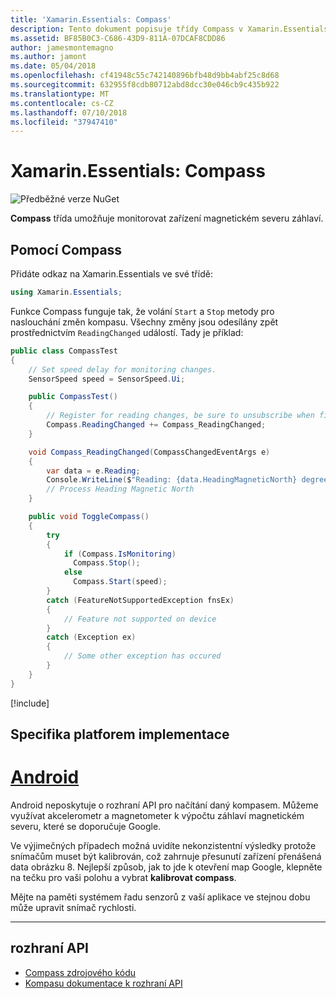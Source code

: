 ```yaml
---
title: 'Xamarin.Essentials: Compass'
description: Tento dokument popisuje třídy Compass v Xamarin.Essentials, což vám umožní monitorovat zařízení magnetickém severu záhlaví.
ms.assetid: BF85B0C3-C686-43D9-811A-07DCAF8CDD86
author: jamesmontemagno
ms.author: jamont
ms.date: 05/04/2018
ms.openlocfilehash: cf41948c55c742140896bfb48d9bb4abf25c8d68
ms.sourcegitcommit: 632955f8cdb80712abd8dcc30e046cb9c435b922
ms.translationtype: MT
ms.contentlocale: cs-CZ
ms.lasthandoff: 07/10/2018
ms.locfileid: "37947410"
---
```

# <a name="xamarinessentials-compass"></a>Xamarin.Essentials: Compass

![Předběžné verze NuGet](~/media/shared/pre-release.png)

**Compass** třída umožňuje monitorovat zařízení magnetickém severu záhlaví.

## <a name="using-compass"></a>Pomocí Compass

Přidáte odkaz na Xamarin.Essentials ve své třídě:

```csharp
using Xamarin.Essentials;
```

Funkce Compass funguje tak, že volání `Start` a `Stop` metody pro naslouchání změn kompasu. Všechny změny jsou odesílány zpět prostřednictvím `ReadingChanged` událostí. Tady je příklad:

```csharp
public class CompassTest
{
    // Set speed delay for monitoring changes.
    SensorSpeed speed = SensorSpeed.Ui;

    public CompassTest()
    {
        // Register for reading changes, be sure to unsubscribe when finished
        Compass.ReadingChanged += Compass_ReadingChanged;
    }

    void Compass_ReadingChanged(CompassChangedEventArgs e)
    {
        var data = e.Reading;
        Console.WriteLine($"Reading: {data.HeadingMagneticNorth} degrees");
        // Process Heading Magnetic North
    }

    public void ToggleCompass()
    {
        try
        {
            if (Compass.IsMonitoring)
              Compass.Stop();
            else
              Compass.Start(speed);
        }
        catch (FeatureNotSupportedException fnsEx)
        {
            // Feature not supported on device
        }
        catch (Exception ex)
        {
            // Some other exception has occured
        }
    }
}
```

[!include[](~/essentials/includes/sensor-speed.md)]

## <a name="platform-implementation-specifics"></a>Specifika platforem implementace

# <a name="androidtabandroid"></a>[Android](#tab/android)

Android neposkytuje o rozhraní API pro načítání daný kompasem. Můžeme využívat akcelerometr a magnetometer k výpočtu záhlaví magnetickém severu, které se doporučuje Google. 

Ve výjimečných případech možná uvidíte nekonzistentní výsledky protože snímačům muset být kalibrován, což zahrnuje přesunutí zařízení přenášená data obrázku 8. Nejlepší způsob, jak to jde k otevření map Google, klepněte na tečku pro vaši polohu a vybrat **kalibrovat compass**.

Mějte na paměti systémem řadu senzorů z vaší aplikace ve stejnou dobu může upravit snímač rychlosti.

--------------

## <a name="api"></a>rozhraní API

- [Compass zdrojového kódu](https://github.com/xamarin/Essentials/tree/master/Xamarin.Essentials/Compass)
- [Kompasu dokumentace k rozhraní API](xref:Xamarin.Essentials.Compass)
